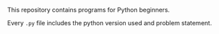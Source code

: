 This repository contains programs for Python beginners.

Every `.py` file includes the python version used and problem statement.
